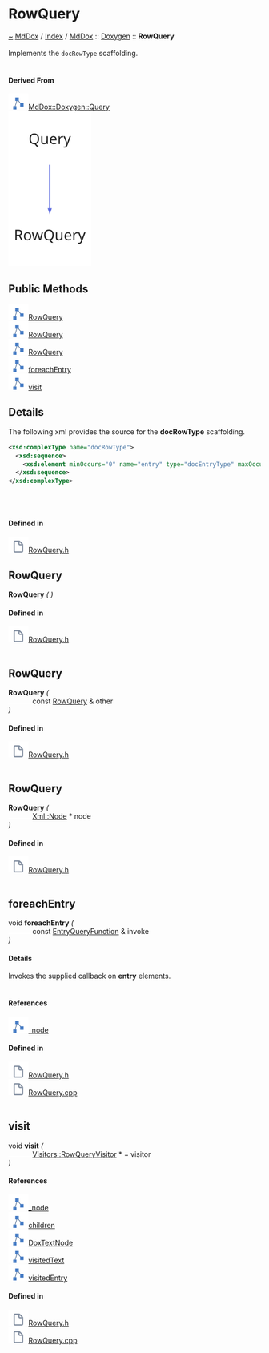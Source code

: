 <a id="rowquery"></a>
<h1>RowQuery</h1>
<a id="classMdDox_1_1Doxygen_1_1RowQuery"></a>
<a href="https://github.com/CharlesCarley/MdDox.md">~</a>
<a href="indexpage.md#mddox">MdDox</a>
<span class="inline-text">/</span>
<a href="index.md#index">Index</a>
<span class="inline-text">/</span>
<a href="namespaceMdDox.md#mddox">MdDox</a>
<span class="inline-text">::</span>
<a href="namespaceMdDox_1_1Doxygen.md#doxygen">Doxygen</a>
<span class="inline-text">::</span>
<span class="bold-text"><b>RowQuery</b></span>
<br/>
<br/>
<span class="inline-text">Implements the </span>
<code class="typewriter">docRowType</code>
<span class="inline-text"> scaffolding. </span>
<br/>
<br/>
<a id="derived-from"></a>
<h4>Derived From</h4>
<div class="icon-link">
<img src="../images/class.svg"/><a href="classMdDox_1_1Doxygen_1_1Query.md#mddoxdoxygenquery">MdDox::Doxygen::Query</a>
</div>
<img src="../images/dot/internal-diagram-64.dot.svg"/><br/>
<a id="public-methods"></a>
<h2>Public Methods</h2>
<span class="icon-list-item"><a href="#rowquery" class="icon-list-item"><img src="../images/class.svg" class="icon-list-item"/><span class="icon-list-item">RowQuery</span>
</a>
</span>
<br/>
<span class="icon-list-item"><a href="#rowquery" class="icon-list-item"><img src="../images/class.svg" class="icon-list-item"/><span class="icon-list-item">RowQuery</span>
</a>
</span>
<br/>
<span class="icon-list-item"><a href="#rowquery" class="icon-list-item"><img src="../images/class.svg" class="icon-list-item"/><span class="icon-list-item">RowQuery</span>
</a>
</span>
<br/>
<span class="icon-list-item"><a href="#foreachentry" class="icon-list-item"><img src="../images/class.svg" class="icon-list-item"/><span class="icon-list-item">foreachEntry</span>
</a>
</span>
<br/>
<span class="icon-list-item"><a href="#visit" class="icon-list-item"><img src="../images/class.svg" class="icon-list-item"/><span class="icon-list-item">visit</span>
</a>
</span>
<br/>
<a id="details"></a>
<h2>Details</h2>
<span class="inline-text">The following xml provides the source for the </span>
<span class="bold-text"><b>docRowType</b></span>
<span class="inline-text"> scaffolding.</span>

```xml
<xsd:complexType name="docRowType">
  <xsd:sequence>
    <xsd:element minOccurs="0" name="entry" type="docEntryType" maxOccurs="unbounded"/>
  </xsd:sequence>
</xsd:complexType>
```
<br/>
<br/>
<a id="defined-in"></a>
<h4>Defined in</h4>
<span class="icon-list-item"><a href="https://github.com/CharlesCarley/MdDox/blob/master//Tools/Doxygen/RowQuery.h#L62" class="icon-list-item"><img src="../images/file.svg" class="icon-list-item"/><span class="icon-list-item">RowQuery.h</span>
</a>
</span>
<br/>
<a id="rowquery"></a>
<h2>RowQuery</h2>
<span class="bold-text"><b>RowQuery</b></span>
<span class="italic-text"><i>(</i></span>
<span class="italic-text"><i>)</i></span>
<a id="defined-in"></a>
<h4>Defined in</h4>
<span class="icon-list-item"><a href="https://github.com/CharlesCarley/MdDox/blob/master//Tools/Doxygen/RowQuery.h#L64" class="icon-list-item"><img src="../images/file.svg" class="icon-list-item"/><span class="icon-list-item">RowQuery.h</span>
</a>
</span>
<br/>
<br/>
<a id="rowquery"></a>
<h2>RowQuery</h2>
<span class="bold-text"><b>RowQuery</b></span>
<span class="italic-text"><i>(</i></span>
<div class="paragraph">
<span class="paragraph"><img src="../images/horSpace24px.svg"/><span class="inline-text">const </span>
<a href="classMdDox_1_1Doxygen_1_1RowQuery.md#rowquery">RowQuery</a>
<span class="inline-text"> &amp;</span>
<span class="inline-text">other</span>
</span>
</div>
<span class="italic-text"><i>)</i></span>
<a id="defined-in"></a>
<h4>Defined in</h4>
<span class="icon-list-item"><a href="https://github.com/CharlesCarley/MdDox/blob/master//Tools/Doxygen/RowQuery.h#L65" class="icon-list-item"><img src="../images/file.svg" class="icon-list-item"/><span class="icon-list-item">RowQuery.h</span>
</a>
</span>
<br/>
<br/>
<a id="rowquery"></a>
<h2>RowQuery</h2>
<span class="bold-text"><b>RowQuery</b></span>
<span class="italic-text"><i>(</i></span>
<div class="paragraph">
<span class="paragraph"><img src="../images/horSpace24px.svg"/><a href="classMdDox_1_1Xml_1_1Node.md#xmlnode">Xml::Node</a>
<span class="inline-text"> *</span>
<span class="inline-text">node</span>
</span>
</div>
<span class="italic-text"><i>)</i></span>
<a id="defined-in"></a>
<h4>Defined in</h4>
<span class="icon-list-item"><a href="https://github.com/CharlesCarley/MdDox/blob/master//Tools/Doxygen/RowQuery.h#L67" class="icon-list-item"><img src="../images/file.svg" class="icon-list-item"/><span class="icon-list-item">RowQuery.h</span>
</a>
</span>
<br/>
<br/>
<a id="foreachentry"></a>
<h2>foreachEntry</h2>
<span class="inline-text">void</span>
<span class="bold-text"><b>foreachEntry</b></span>
<span class="italic-text"><i>(</i></span>
<div class="paragraph">
<span class="paragraph"><img src="../images/horSpace24px.svg"/><span class="inline-text">const </span>
<a href="namespaceMdDox_1_1Doxygen.md#entryqueryfunction">EntryQueryFunction</a>
<span class="inline-text"> &amp;</span>
<span class="inline-text">invoke</span>
</span>
</div>
<span class="italic-text"><i>)</i></span>
<a id="details"></a>
<h4>Details</h4>
<span class="inline-text">Invokes the supplied callback on </span>
<span class="bold-text"><b>entry</b></span>
<span class="inline-text"> elements. </span>
<br/>
<br/>
<a id="references"></a>
<h4>References</h4>
<span class="icon-list-item"><a href="classMdDox_1_1Doxygen_1_1Query.md#_node" class="icon-list-item"><img src="../images/class.svg" class="icon-list-item"/><span class="icon-list-item">_node</span>
</a>
</span>
<br/>
<a id="defined-in"></a>
<h4>Defined in</h4>
<span class="icon-list-item"><a href="https://github.com/CharlesCarley/MdDox/blob/master//Tools/Doxygen/RowQuery.h#L76" class="icon-list-item"><img src="../images/file.svg" class="icon-list-item"/><span class="icon-list-item">RowQuery.h</span>
</a>
</span>
<br/>
<span class="icon-list-item"><a href="https://github.com/CharlesCarley/MdDox/blob/master//Tools/Doxygen/RowQuery.cpp#L49" class="icon-list-item"><img src="../images/file.svg" class="icon-list-item"/><span class="icon-list-item">RowQuery.cpp</span>
</a>
</span>
<br/>
<br/>
<a id="visit"></a>
<h2>visit</h2>
<span class="inline-text">void</span>
<span class="bold-text"><b>visit</b></span>
<span class="italic-text"><i>(</i></span>
<div class="paragraph">
<span class="paragraph"><img src="../images/horSpace24px.svg"/><a href="classMdDox_1_1Doxygen_1_1Visitors_1_1RowQueryVisitor.md#visitorsrowqueryvisitor">Visitors::RowQueryVisitor</a>
<span class="inline-text"> *</span>
<span class="inline-text"> = </span>
<span class="inline-text">visitor</span>
</span>
</div>
<span class="italic-text"><i>)</i></span>
<a id="references"></a>
<h4>References</h4>
<span class="icon-list-item"><a href="classMdDox_1_1Doxygen_1_1Query.md#_node" class="icon-list-item"><img src="../images/class.svg" class="icon-list-item"/><span class="icon-list-item">_node</span>
</a>
</span>
<br/>
<span class="icon-list-item"><a href="classMdDox_1_1Xml_1_1Node.md#children" class="icon-list-item"><img src="../images/class.svg" class="icon-list-item"/><span class="icon-list-item">children</span>
</a>
</span>
<br/>
<span class="icon-list-item"><a href="namespaceMdDox_1_1Doxygen.md#doxtextnode" class="icon-list-item"><img src="../images/class.svg" class="icon-list-item"/><span class="icon-list-item">DoxTextNode</span>
</a>
</span>
<br/>
<span class="icon-list-item"><a href="classMdDox_1_1Doxygen_1_1Visitors_1_1RowQueryVisitor.md#visitedtext" class="icon-list-item"><img src="../images/class.svg" class="icon-list-item"/><span class="icon-list-item">visitedText</span>
</a>
</span>
<br/>
<span class="icon-list-item"><a href="classMdDox_1_1Doxygen_1_1Visitors_1_1RowQueryVisitor.md#visitedentry" class="icon-list-item"><img src="../images/class.svg" class="icon-list-item"/><span class="icon-list-item">visitedEntry</span>
</a>
</span>
<br/>
<a id="defined-in"></a>
<h4>Defined in</h4>
<span class="icon-list-item"><a href="https://github.com/CharlesCarley/MdDox/blob/master//Tools/Doxygen/RowQuery.h#L72" class="icon-list-item"><img src="../images/file.svg" class="icon-list-item"/><span class="icon-list-item">RowQuery.h</span>
</a>
</span>
<br/>
<span class="icon-list-item"><a href="https://github.com/CharlesCarley/MdDox/blob/master//Tools/Doxygen/RowQuery.cpp#L29" class="icon-list-item"><img src="../images/file.svg" class="icon-list-item"/><span class="icon-list-item">RowQuery.cpp</span>
</a>
</span>
<br/>
<br/>
</div>
</div>
</body>
</html>
